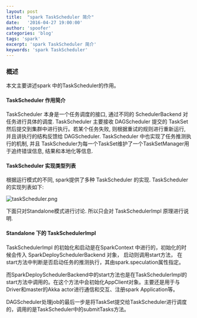 ```yaml
---
layout: post
title:  "spark TaskScheduler 简介"
date:   '2016-04-27 19:00:00'
author: 'spoofer'
categories: 'blog'
tags: 'spark'
excerpt: 'spark TaskScheduler 简介'
keywords: 'spark TaskScheduler'
---
```


### 概述

本文主要讲述spark 中的TaskScheduler的作用。

<!--moer-->

#### TaskScheduler 作用简介

TaskScheduler 本身是一个任务调度的接口, 通过不同的 SchedulerBackend 对任务进行具体的调度.
TaskScheduler 主要接收 DAGScheduler 提交的 TaskSet 然后提交到集群中进行执行。若某个任务失败, 则根据重试的规则进行重新运行, 并且讲执行的结构反馈给 DAGScheduler. TaskScheduler 中也实现了任务推测执行的机制, 并且 TaskScheduler为每一个TaskSet维护了一个TaskSetManager用于追终错误信息, 结果和本地化等信息.

#### TaskScheduler 实现类型列表

根据运行模式的不同, spark提供了多种 TaskScheduler 的实现. TaskScheduler 的实现列表如下:

![taskScheduler.png][1]

下面只对Standalone模式进行讨论. 所以只会对 TaskSchedulerImpl 原理进行说明.


#### Standalone 下的 TaskSchedulerImpl

TaskSchedulerImpl 的初始化和启动是在SparkContext 中进行的，初始化的时候会传入 SparkDeploySchedulerBackend 对象，
启动则调用start方法， 在start方法中判断是否启动任务的推测执行，其由spark.speculation属性指定。

而SparkDeploySchedulerBackend中的start方法也是在TaskSchedulerImpl的start方法中调用的。在这个方法中会初始化AppClient对象。主要还是用于与Driver和master的Akka actor进行通信和交互、注册spark Application等。

DAGScheduler处理job的最后一步是将TaskSet提交给TaskScheduler进行调度的，调用的是TaskScheduler中的submitTasks方法。


[1]: http://www.spoofer.top/assets/images/2016/04/taskScheduler.png
